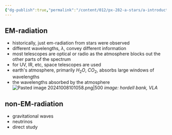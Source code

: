 ```yaml
---
{"dg-publish":true,"permalink":"/content/012/px-282-a-stars/a-introduction/px-282-a5-astrophysical-observations/","created":"2024-11-25T10:50:32.000+00:00","updated":"2024-12-06T16:47:05.591+00:00"}
---
```


## EM-radiation 
- historically, just em-radiation from stars were observed
- different wavelengths, $\lambda$, convey different information
- most telescopes are optical or radio as the atmosphere blocks out the other parts of the spectrum
- for UV, IR, etc, space telescopes are used
- earth's atmosphere, primarily $H_{2}O$, $CO_{2}$, absorbs large windows of wavelengths
- the wavelengths absorbed by the atmosphere
![Pasted image 20241008101058.png|500](/img/user/pics/Pasted%20image%2020241008101058.png)
*image: hordell bank, VLA*
## non-EM-radiation
- gravitational waves
- neutrinos
- direct study